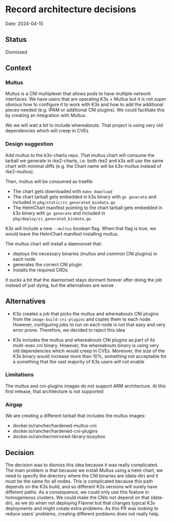 # Record architecture decisions

Date: 2024-04-15

## Status

Dismissed

## Context

### Multus

Multus is a CNI multiplexer that allows pods to have multiple network interfaces. We have users that are operating K3s + Multus but it is not super obvious how to configure it to work with K3s and how to add the additional pieces needed (e.g. IPAM or additional CNI plugins). We could facilitate this by creating an integration with Multus.

We we will wait a bit to include whereabouts. That project is using very old dependencies which will creep in CVEs

### Design suggestion

Add multus to the k3s-charts repo. That multus chart will consume the tarball we generate in rke2-charts, i.e. both rke2 and k3s will use the same chart with minimal diffs (e.g. the Chart name will be k3s-multus instead of rke2-multus).

Then, multus will be consumed as traefik:
* The chart gets downloaded with `make download`
* The chart tarball gets embedded in k3s binary with `go generate` and included in `pkg/static/zz_generated_bindata.go`
* The HelmChart manifest pointing to the chart tarball gets embedded in k3s binary with `go generate` and included in `pkg/deploy/zz_generated_bindata.go`

K3s will include a new `--multus` boolean flag. When that flag is true, we would leave the HelmChart manifest installing multus.

The multus chart will install a daemonset that:
* deploys the necessary binaries (multus and common CNI plugins) in each node
* generates the correct CNI plugin
* Installs the required CRDs

It sucks a bit that the daemonset stays dormant forever after doing the job instead of just dying, but the alternatives are worse

## Alternatives

* K3s creates a job that picks the multus and whereabouts CNI plugins from the `image-build-cni-plugins` and copies them to each node. However, configuring jobs to run on each node is not that easy and very error prone. Therefore, we decided to reject this idea

* K3s includes the multus and whereabouts CNI plugins as part of its multi-exec cni binary. However, the whereabouts binary is using very old dependencies which would creep in CVEs. Moreover, the size of the K3s binary would increase more than 10%, something not acceptable for a something that the vast majority of K3s users will not enable

### Limitations

The multus and cni-plugins images do not support ARM architecture. At this first release, that architecture is not supported

### Airgap

We are creating a different tarball that includes the multus images:
* docker.io/rancher/hardened-multus-cni
* docker.io/rancher/hardened-cni-plugins
* docker.io/rancher/mirrored-library-busybox

## Decision

The decision was to dismiss this idea because it was really complicated. The main problem is that because we install Multus using a helm chart, we need to specify the directory where the CNI binaries are (data-dir) and it must be the same for all nodes. This is complicated because this path depends on the K3s build, and so different K3s versions will surely have different paths. As a consequence, we could only use this feature in homogeneous clusters. We could make the CNIs not depend on that (data-dir), as we do when not deploying Flannel but that changes typical K3s deployments and might create extra problems. As this PR was looking to reduce users' problems, creating different problems does not really help.
